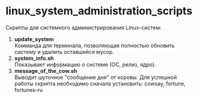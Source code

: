 # linux_system_administration_scripts
Скрипты для системного администрирования Linux-систем:
1. <b>update_system</b><br>
Комманда для терминала, позволяющая полностью обновить систему и удалить оставшийся мусор. 
2. <b>system_info.sh</b><br>
Показывает информацию о системе (ОС, релиз, ядро).
3. <b>message_of_the_cow.sh</b><br>
Выводит шуточное "сообщение дня" от коровы. Для успешной работы скрипта необходимо сначала установить: cowsay, fortune, fortunes-ru
